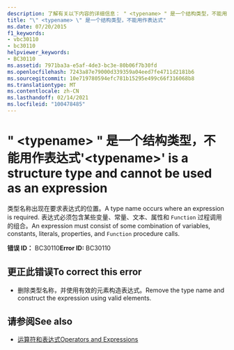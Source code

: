 ```yaml
---
description: 了解有关以下内容的详细信息： " <typename> " 是一个结构类型，不能用作表达式
title: "\" <typename> \" 是一个结构类型，不能用作表达式"
ms.date: 07/20/2015
f1_keywords:
- vbc30110
- bc30110
helpviewer_keywords:
- BC30110
ms.assetid: 7971ba3a-e5af-4de3-bc3e-80b06f7b30fd
ms.openlocfilehash: 7243a87e79000d339359a04eed7fe4711d2181b6
ms.sourcegitcommit: 10e719780594efc781b15295e499c66f316068b8
ms.translationtype: MT
ms.contentlocale: zh-CN
ms.lasthandoff: 02/14/2021
ms.locfileid: "100478485"
---
```

# <a name="typename-is-a-structure-type-and-cannot-be-used-as-an-expression"></a><span data-ttu-id="84e6c-103">" \<typename> " 是一个结构类型，不能用作表达式</span><span class="sxs-lookup"><span data-stu-id="84e6c-103">'\<typename>' is a structure type and cannot be used as an expression</span></span>

<span data-ttu-id="84e6c-104">类型名称出现在要求表达式的位置。</span><span class="sxs-lookup"><span data-stu-id="84e6c-104">A type name occurs where an expression is required.</span></span> <span data-ttu-id="84e6c-105">表达式必须包含某些变量、常量、文本、属性和 `Function` 过程调用的组合。</span><span class="sxs-lookup"><span data-stu-id="84e6c-105">An expression must consist of some combination of variables, constants, literals, properties, and `Function` procedure calls.</span></span>  
  
 <span data-ttu-id="84e6c-106">**错误 ID：** BC30110</span><span class="sxs-lookup"><span data-stu-id="84e6c-106">**Error ID:** BC30110</span></span>  
  
## <a name="to-correct-this-error"></a><span data-ttu-id="84e6c-107">更正此错误</span><span class="sxs-lookup"><span data-stu-id="84e6c-107">To correct this error</span></span>  
  
- <span data-ttu-id="84e6c-108">删除类型名称，并使用有效的元素构造表达式。</span><span class="sxs-lookup"><span data-stu-id="84e6c-108">Remove the type name and construct the expression using valid elements.</span></span>  
  
## <a name="see-also"></a><span data-ttu-id="84e6c-109">请参阅</span><span class="sxs-lookup"><span data-stu-id="84e6c-109">See also</span></span>

- [<span data-ttu-id="84e6c-110">运算符和表达式</span><span class="sxs-lookup"><span data-stu-id="84e6c-110">Operators and Expressions</span></span>](../programming-guide/language-features/operators-and-expressions/index.md)
